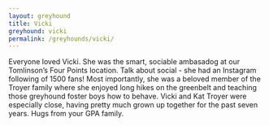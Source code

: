```yaml
---
layout: greyhound
title: Vicki
greyhound: vicki
permalink: /greyhounds/vicki/
---
```


Everyone loved Vicki.  She was the smart, sociable ambasadog at our Tomlinson’s Four Points
location.  Talk about social - she had an Instagram following of 1500 fans!  Most importantly,
she was a beloved member of the Troyer family where she enjoyed long hikes on the greenbelt and
teaching those greyhound foster boys how to behave.  Vicki and Kat Troyer were especially
close, having pretty much grown up together for the past seven years.   Hugs from your GPA
family.
